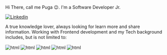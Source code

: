  Hi There, call me Puga 😉. I'm a Software Developer Jr. 

[![Linkedin](https://img.shields.io/badge/LinkedIn-0077B5?style=for-the-badge&logo=linkedin&logoColor=white)](https://www.linkedin.com/in/willian-puga-ba4924152/)

 A true knowledge lover, always looking for learn more and share information. Working with Frontend development and my Tech background includes, but is not limited to:
<div style="display: inline_block"> 
  <img align="center" alt="html" src="https://img.shields.io/badge/HTML5-E34F26?style=for-the-badge&logo=html5&logoColor=white"/> 
  <img align="center" alt="html" src="https://img.shields.io/badge/CSS3-1572B6?style=for-the-badge&logo=css3&logoColor=white"/> 
  <img align="center" alt="html" src="https://img.shields.io/badge/JavaScript-323330?style=for-the-badge&logo=javascript&logoColor=F7DF1E"/> 
  <img align="center" alt="html" src="https://img.shields.io/badge/TypeScript-007ACC?style=for-the-badge&logo=typescript&logoColor=white"/> 
  <img align="center" alt="html" src="https://img.shields.io/badge/React-20232A?style=for-the-badge&logo=react&logoColor=61DAFB"/> 
  
</div>
